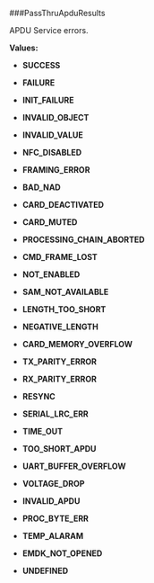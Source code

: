 ###PassThruApduResults

APDU Service errors.

**Values:**

* **SUCCESS**

* **FAILURE**

* **INIT_FAILURE**

* **INVALID_OBJECT**

* **INVALID_VALUE**

* **NFC_DISABLED**

* **FRAMING_ERROR**

* **BAD_NAD**

* **CARD_DEACTIVATED**

* **CARD_MUTED**

* **PROCESSING_CHAIN_ABORTED**

* **CMD_FRAME_LOST**

* **NOT_ENABLED**

* **SAM_NOT_AVAILABLE**

* **LENGTH_TOO_SHORT**

* **NEGATIVE_LENGTH**

* **CARD_MEMORY_OVERFLOW**

* **TX_PARITY_ERROR**

* **RX_PARITY_ERROR**

* **RESYNC**

* **SERIAL_LRC_ERR**

* **TIME_OUT**

* **TOO_SHORT_APDU**

* **UART_BUFFER_OVERFLOW**

* **VOLTAGE_DROP**

* **INVALID_APDU**

* **PROC_BYTE_ERR**

* **TEMP_ALARAM**

* **EMDK_NOT_OPENED**

* **UNDEFINED**

